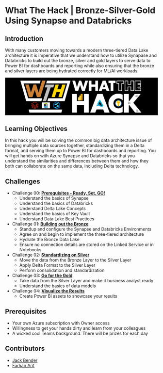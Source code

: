 # What The Hack | Bronze-Silver-Gold Using Synapse and Databricks

## Introduction

With many customers moving towards a modern three-tiered Data Lake architecture it is imperative that we understand how to utilize Synapase and Databricks to build out the bronze, silver and gold layers to serve data to Power BI for dashboards and reporting while also ensuring that the bronze and silver layers are being hydrated correctly for ML/AI workloads.

![picture alt](img/WTH.png)

## Learning Objectives

In this hack you will be solving the common big data architecture issue of bringing multiple data sources together, standardizing them in a Delta format, and serving them up to Power BI for dashboards and reporting.  You will get hands on with Azure Synapse and Databricks so that you understand the similarities and differences between them and how they both can collaborate on the same data, including Delta technology.

## Challenges

- Challenge 00: **[Prerequisites - Ready, Set, GO!](Student/Challenge-00.md)**
	 - Understand the basics of Synapse
	 - Understand the basics of Databricks
	 - Understand Delta Lake Concepts
	 - Understand the basics of Key Vault
	 - Understand Data Lake Best Practices
- Challenge 01: **[Building out the Bronze](Student/Challenge-01.md)**
	 - Standup and configure the Synapse and Databricks Environments
	 - Agree on and begin to implement the three-tiered architecture 
	 - Hydrate the Bronze Data Lake
	 - Ensure no connection details are stored on the Linked Service or in Notebooks
- Challenge 02: **[Standardizing on Silver](Student/Challenge-02.md)**
	 - Move the data from the Bronze Layer to the Silver Layer 
	 - Apply Delta Format to the Silver Layer
	 - Perform consolidation and standardization
- Challenge 03: **[Go for the Gold](Student/Challenge-03.md)**
	 - Take data from the Silver Layer and make it business analyst ready
	 - Understand the basics of data models
- Challenge 04: **[Visualize the Results](Student/Challenge-04.md)**
	 - Create Power BI assets to showcase your results

## Prerequisites

- Your own Azure subscription with Owner access
- Willingness to get your hands dirty and learn from your colleagues
- A wicked cool Teams background.  There will be prizes for each day

## Contributors

- [Jack Bender](https://www.linkedin.com/in/jack-bender/)
- [Farhan Arif](https://www.linkedin.com/in/frhnarif/)
